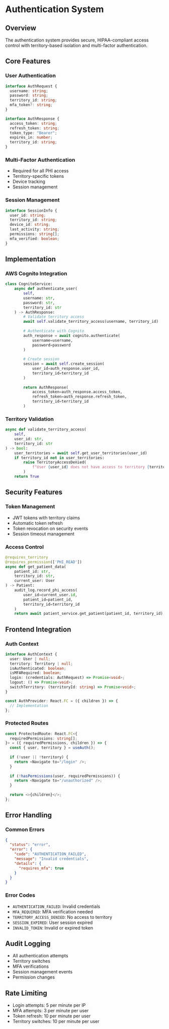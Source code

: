 # Authentication System

## Overview
The authentication system provides secure, HIPAA-compliant access control with territory-based isolation and multi-factor authentication.

## Core Features

### User Authentication
```typescript
interface AuthRequest {
  username: string;
  password: string;
  territory_id: string;
  mfa_token?: string;
}

interface AuthResponse {
  access_token: string;
  refresh_token: string;
  token_type: "Bearer";
  expires_in: number;
  territory_id: string;
}
```

### Multi-Factor Authentication
- Required for all PHI access
- Territory-specific tokens
- Device tracking
- Session management

### Session Management
```typescript
interface SessionInfo {
  user_id: string;
  territory_id: string;
  device_id: string;
  last_activity: string;
  permissions: string[];
  mfa_verified: boolean;
}
```

## Implementation

### AWS Cognito Integration
```python
class CognitoService:
    async def authenticate_user(
        self,
        username: str,
        password: str,
        territory_id: str
    ) -> AuthResponse:
        # Validate territory access
        await self.validate_territory_access(username, territory_id)
        
        # Authenticate with Cognito
        auth_response = await cognito.authenticate(
            username=username,
            password=password
        )
        
        # Create session
        session = await self.create_session(
            user_id=auth_response.user_id,
            territory_id=territory_id
        )
        
        return AuthResponse(
            access_token=auth_response.access_token,
            refresh_token=auth_response.refresh_token,
            territory_id=territory_id
        )
```

### Territory Validation
```python
async def validate_territory_access(
    self,
    user_id: str,
    territory_id: str
) -> bool:
    user_territories = await self.get_user_territories(user_id)
    if territory_id not in user_territories:
        raise TerritoryAccessDenied(
            f"User {user_id} does not have access to territory {territory_id}"
        )
    return True
```

## Security Features

### Token Management
- JWT tokens with territory claims
- Automatic token refresh
- Token revocation on security events
- Session timeout management

### Access Control
```python
@requires_territory
@requires_permission(['PHI_READ'])
async def get_patient_data(
    patient_id: str,
    territory_id: str,
    current_user: User
) -> Patient:
    audit_log.record_phi_access(
        user_id=current_user.id,
        patient_id=patient_id,
        territory_id=territory_id
    )
    return await patient_service.get_patient(patient_id, territory_id)
```

## Frontend Integration

### Auth Context
```typescript
interface AuthContext {
  user: User | null;
  territory: Territory | null;
  isAuthenticated: boolean;
  isMFARequired: boolean;
  login: (credentials: AuthRequest) => Promise<void>;
  logout: () => Promise<void>;
  switchTerritory: (territoryId: string) => Promise<void>;
}

const AuthProvider: React.FC = ({ children }) => {
  // Implementation
};
```

### Protected Routes
```typescript
const ProtectedRoute: React.FC<{
  requiredPermissions: string[];
}> = ({ requiredPermissions, children }) => {
  const { user, territory } = useAuth();
  
  if (!user || !territory) {
    return <Navigate to="/login" />;
  }
  
  if (!hasPermissions(user, requiredPermissions)) {
    return <Navigate to="/unauthorized" />;
  }
  
  return <>{children}</>;
};
```

## Error Handling

### Common Errors
```json
{
  "status": "error",
  "error": {
    "code": "AUTHENTICATION_FAILED",
    "message": "Invalid credentials",
    "details": {
      "requires_mfa": true
    }
  }
}
```

### Error Codes
- `AUTHENTICATION_FAILED`: Invalid credentials
- `MFA_REQUIRED`: MFA verification needed
- `TERRITORY_ACCESS_DENIED`: No access to territory
- `SESSION_EXPIRED`: User session expired
- `INVALID_TOKEN`: Invalid or expired token

## Audit Logging
- All authentication attempts
- Territory switches
- MFA verifications
- Session management events
- Permission changes

## Rate Limiting
- Login attempts: 5 per minute per IP
- MFA attempts: 3 per minute per user
- Token refresh: 10 per minute per user
- Territory switches: 10 per minute per user 